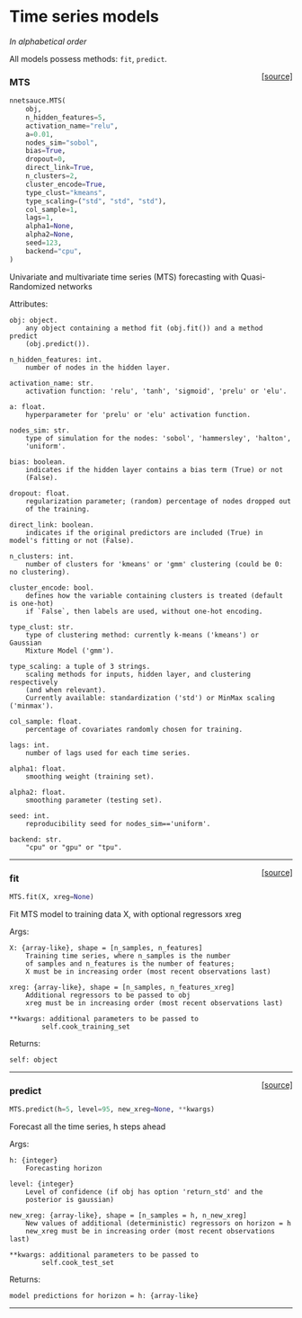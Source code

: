 # Time series models 

_In alphabetical order_

All models possess methods: `fit`, `predict`.

<span style="float:right;">[[source]](https://github.com/Techtonique/nnetsauce/nnetsauce/mts/mts.py#L15)</span>

### MTS


```python
nnetsauce.MTS(
    obj,
    n_hidden_features=5,
    activation_name="relu",
    a=0.01,
    nodes_sim="sobol",
    bias=True,
    dropout=0,
    direct_link=True,
    n_clusters=2,
    cluster_encode=True,
    type_clust="kmeans",
    type_scaling=("std", "std", "std"),
    col_sample=1,
    lags=1,
    alpha1=None,
    alpha2=None,
    seed=123,
    backend="cpu",
)
```


Univariate and multivariate time series (MTS) forecasting with Quasi-Randomized networks

Attributes:

    obj: object.
        any object containing a method fit (obj.fit()) and a method predict
        (obj.predict()).

    n_hidden_features: int.
        number of nodes in the hidden layer.

    activation_name: str.
        activation function: 'relu', 'tanh', 'sigmoid', 'prelu' or 'elu'.

    a: float.
        hyperparameter for 'prelu' or 'elu' activation function.

    nodes_sim: str.
        type of simulation for the nodes: 'sobol', 'hammersley', 'halton',
        'uniform'.

    bias: boolean.
        indicates if the hidden layer contains a bias term (True) or not
        (False).

    dropout: float.
        regularization parameter; (random) percentage of nodes dropped out
        of the training.

    direct_link: boolean.
        indicates if the original predictors are included (True) in model's fitting or not (False).

    n_clusters: int.
        number of clusters for 'kmeans' or 'gmm' clustering (could be 0: no clustering).

    cluster_encode: bool.
        defines how the variable containing clusters is treated (default is one-hot)
        if `False`, then labels are used, without one-hot encoding.

    type_clust: str.
        type of clustering method: currently k-means ('kmeans') or Gaussian
        Mixture Model ('gmm').

    type_scaling: a tuple of 3 strings.
        scaling methods for inputs, hidden layer, and clustering respectively
        (and when relevant).
        Currently available: standardization ('std') or MinMax scaling ('minmax').

    col_sample: float.
        percentage of covariates randomly chosen for training.

    lags: int.
        number of lags used for each time series.

    alpha1: float.
        smoothing weight (training set).

    alpha2: float.
        smoothing parameter (testing set).

    seed: int.
        reproducibility seed for nodes_sim=='uniform'.

    backend: str.
        "cpu" or "gpu" or "tpu".


----

<span style="float:right;">[[source]](https://github.com/Techtonique/nnetsauce/nnetsauce/mts/mts.py#L140)</span>

### fit


```python
MTS.fit(X, xreg=None)
```


Fit MTS model to training data X, with optional regressors xreg

Args:

    X: {array-like}, shape = [n_samples, n_features]
        Training time series, where n_samples is the number
        of samples and n_features is the number of features;
        X must be in increasing order (most recent observations last)

    xreg: {array-like}, shape = [n_samples, n_features_xreg]
        Additional regressors to be passed to obj
        xreg must be in increasing order (most recent observations last)

    **kwargs: additional parameters to be passed to
            self.cook_training_set

Returns:

    self: object


----

<span style="float:right;">[[source]](https://github.com/Techtonique/nnetsauce/nnetsauce/mts/mts.py#L237)</span>

### predict


```python
MTS.predict(h=5, level=95, new_xreg=None, **kwargs)
```


Forecast all the time series, h steps ahead

Args:

    h: {integer}
        Forecasting horizon

    level: {integer}
        Level of confidence (if obj has option 'return_std' and the
        posterior is gaussian)

    new_xreg: {array-like}, shape = [n_samples = h, n_new_xreg]
        New values of additional (deterministic) regressors on horizon = h
        new_xreg must be in increasing order (most recent observations last)

    **kwargs: additional parameters to be passed to
            self.cook_test_set

Returns:

    model predictions for horizon = h: {array-like}


----

